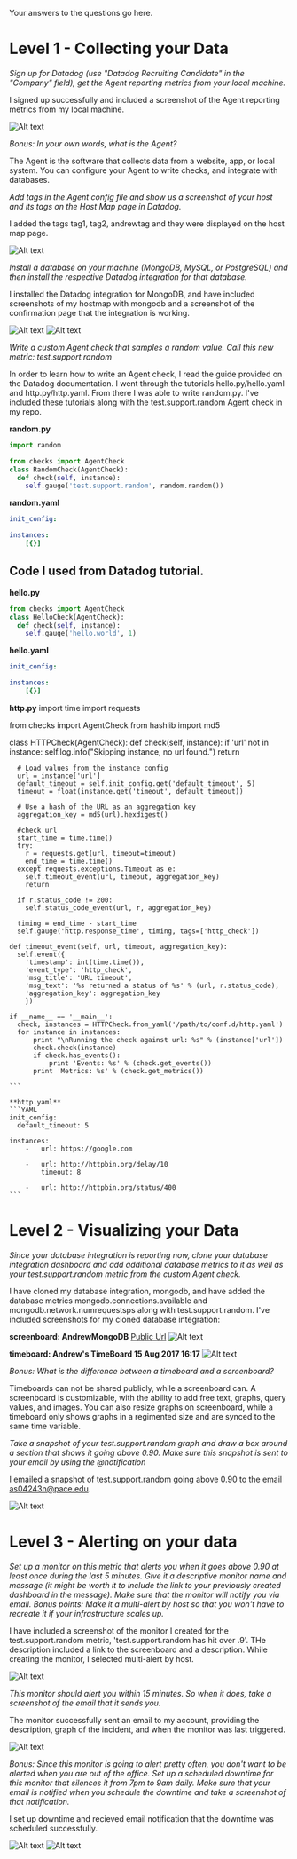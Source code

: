 Your answers to the questions go here.

# Level 1 - Collecting your Data

*Sign up for Datadog (use "Datadog Recruiting Candidate" in the "Company" field), get the Agent reporting metrics from your local machine.*

I signed up successfully and included a screenshot of the Agent reporting metrics from my local machine.

![Alt text](/screenshots/level1_agent_rep_metrics.png?raw=true)

*Bonus: In your own words, what is the Agent?*

The Agent is the software that collects data from a website, app, or local system. You can configure your Agent to write checks, and integrate with databases.

*Add tags in the Agent config file and show us a screenshot of your host and its tags on the Host Map page in Datadog.*

I added the tags tag1, tag2, andrewtag and they were displayed on the host map page.

![Alt text](/screenshots/level1_host_map_page.png?raw=true)

*Install a database on your machine (MongoDB, MySQL, or PostgreSQL) and then install the respective Datadog integration for that database.*

I installed the Datadog integration for MongoDB, and have included screenshots of my hostmap with mongodb and a screenshot of the confirmation page that the integration is working.

![Alt text](/screenshots/level1_mongo_hostmap.png?raw=true)
![Alt text](/screenshots/level1_mongo_confirmation.png?raw=true)

*Write a custom Agent check that samples a random value. Call this new metric: test.support.random*

In order to learn how to write an Agent check, I read the guide provided on the Datadog documentation. I went through the tutorials hello.py/hello.yaml and http.py/http.yaml. From there I was able to write random.py. I've included these tutorials along with the test.support.random Agent check in my repo.

  **random.py**
  ```python
  import random

  from checks import AgentCheck
  class RandomCheck(AgentCheck):
    def check(self, instance):
      self.gauge('test.support.random', random.random())
  ```

  **random.yaml**
  ```YAML
  init_config:

  instances:
      [{}]
  ```

  ## Code I used from Datadog tutorial.

  **hello.py**
  ```python
  from checks import AgentCheck
  class HelloCheck(AgentCheck):
    def check(self, instance):
      self.gauge('hello.world', 1)
  ```

  **hello.yaml**
  ```YAML
  init_config:

  instances:
      [{}]
  ```

  **http.py**
  import time
  import requests

  from checks import AgentCheck
  from hashlib import md5

  class HTTPCheck(AgentCheck):
    def check(self, instance):
      if 'url' not in instance:
        self.log.info("Skipping instance, no url found.")
        return

      # Load values from the instance config
      url = instance['url']
      default_timeout = self.init_config.get('default_timeout', 5)
      timeout = float(instance.get('timeout', default_timeout))

      # Use a hash of the URL as an aggregation key
      aggregation_key = md5(url).hexdigest()

      #check url
      start_time = time.time()
      try:
        r = requests.get(url, timeout=timeout)
        end_time = time.time()
      except requests.exceptions.Timeout as e:
        self.timeout_event(url, timeout, aggregation_key)
        return

      if r.status_code != 200:
        self.status_code_event(url, r, aggregation_key)

      timing = end_time - start_time
      self.gauge('http.response_time', timing, tags=['http_check'])

    def timeout_event(self, url, timeout, aggregation_key):
      self.event({
        'timestamp': int(time.time()),
        'event_type': 'http_check',
        'msg_title': 'URL timeout',
        'msg_text': '%s returned a status of %s' % (url, r.status_code),
        'aggregation_key': aggregation_key
        })

    if __name__ == '__main__':
      check, instances = HTTPCheck.from_yaml('/path/to/conf.d/http.yaml')
      for instance in instances:
          print "\nRunning the check against url: %s" % (instance['url'])
          check.check(instance)
          if check.has_events():
              print 'Events: %s' % (check.get_events())
          print 'Metrics: %s' % (check.get_metrics())

    ```

    **http.yaml**
    ```YAML
    init_config:
      default_timeout: 5

    instances:
        -   url: https://google.com

        -   url: http://httpbin.org/delay/10
            timeout: 8

        -   url: http://httpbin.org/status/400
    ```

# Level 2 - Visualizing your Data

*Since your database integration is reporting now, clone your database integration dashboard and add additional database metrics to it as well as your test.support.random metric from the custom Agent check.*

I have cloned my database integration, mongodb, and have added the database metrics mongodb.connections.available and mongodb.network.numrequestsps along with test.support.random. I've included screenshots for my cloned database integration:

**screenboard: AndrewMongoDB**
[Public Url](https://p.datadoghq.com/sb/bc9b95d7a-c54fd9b176)
![Alt text](/screenshots/level2_mongo_screenboard.png?raw=true) 

**timeboard:  Andrew's TimeBoard 15 Aug 2017 16:17**
![Alt text](/screenshots/level2_mongo_timeboard.png?raw=true)

*Bonus: What is the difference between a timeboard and a screenboard?*

Timeboards can not be shared publicly, while a screenboard can. A screenboard is customizable, with the ability to add free text, graphs, query values, and images. You can also resize graphs on screenboard, while a timeboard only shows graphs in a regimented size and are synced to the same time variable.

*Take a snapshot of your test.support.random graph and draw a box around a section that shows it going above 0.90. Make sure this snapshot is sent to your email by using the @notification*

I emailed a snapshot of test.support.random going above 0.90 to the email as04243n@pace.edu. 

![Alt text](/screenshots/level2_snapshot_notification_email.png?raw=true)


# Level 3 - Alerting on your data

*Set up a monitor on this metric that alerts you when it goes above 0.90 at least once during the last 5 minutes. Give it a descriptive monitor name and message (it might be worth it to include the link to your previously created dashboard in the message). Make sure that the monitor will notify you via email.*
*Bonus points: Make it a multi-alert by host so that you won't have to recreate it if your infrastructure scales up.*
  
I have included a screenshot of the monitor I created for the test.support.random metric, 'test.support.random has hit over .9'. THe description included a link to the screenboard and a description. While creating the monitor, I selected multi-alert by host.

![Alt text](/screenshots/level3_test_monitor.png?raw=true)
  
*This monitor should alert you within 15 minutes. So when it does, take a screenshot of the email that it sends you.*

The monitor successfully sent an email to my account, providing the description, graph of the incident, and when the monitor was last triggered.

![Alt text](/screenshots/level3_monitor_email_notification.png?raw=true)

*Bonus: Since this monitor is going to alert pretty often, you don't want to be alerted when you are out of the office. Set up a scheduled downtime for this monitor that silences it from 7pm to 9am daily. Make sure that your email is notified when you schedule the downtime and take a screenshot of that notification.*

I set up downtime and recieved email notification that the downtime was scheduled successfully.

![Alt text](/screenshots/level3_downtime_setup.png?raw=true)
![Alt text](/screenshots/level3_downtime_email_notification.png?raw=true)
